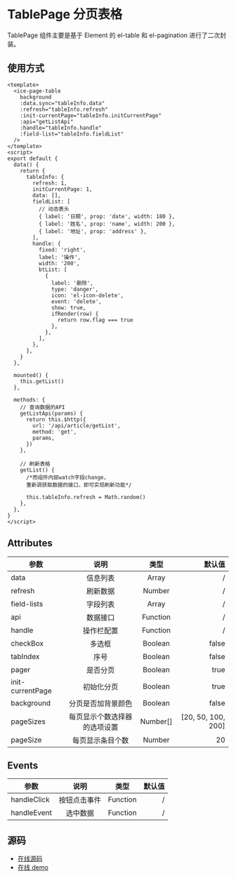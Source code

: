 # TablePage 分页表格

TablePage 组件主要是基于 Element 的 el-table 和 el-pagination 进行了二次封装。

## 使用方式

```vue
<template>
  <ice-page-table
    background
    :data.sync="tableInfo.data"
    :refresh="tableInfo.refresh"
    :init-currentPage="tableInfo.initCurrentPage"
    :api="getListApi"
    :handle="tableInfo.handle"
    :field-list="tableInfo.fieldList"
  />
</template>
<script>
export default {
  data() {
    return {
      tableInfo: {
        refresh: 1,
        initCurrentPage: 1,
        data: [],
        fieldList: [
          // 动态表头
          { label: '日期', prop: 'date', width: 180 },
          { label: '姓名', prop: 'name', width: 200 },
          { label: '地址', prop: 'address' },
        ],
        handle: {
          fixed: 'right',
          label: '操作',
          width: '200',
          btList: [
            {
              label: '删除',
              type: 'danger',
              icon: 'el-icon-delete',
              event: 'delete',
              show: true,
              ifRender(row) {
                return row.flag === true
              },
            },
          ],
        },
      },
    }
  },

  mounted() {
    this.getList()
  },

  methods: {
    // 查询数据的API
    getListApi(params) {
      return this.$http({
        url: '/api/article/getList',
        method: 'get',
        params,
      })
    },

    // 刷新表格
    getList() {
      /*而组件内部watch字段change，
      重新调获取数据的接口，即可实现刷新功能*/

      this.tableInfo.refresh = Math.random()
    },
  },
}
</script>
```

<test-abc/>

## Attributes

| 参数             |             说明             |   类型   |             默认值 |
| ---------------- | :--------------------------: | :------: | -----------------: |
| data             |           信息列表           |  Array   |                  / |
| refresh          |           刷新数据           |  Number  |                  / |
| field-lists      |           字段列表           |  Array   |                  / |
| api              |           数据接口           | Function |                  / |
| handle           |          操作栏配置          | Function |                  / |
| checkBox         |            多选框            | Boolean  |              false |
| tabIndex         |             序号             | Boolean  |              false |
| pager            |           是否分页           | Boolean  |               true |
| init-currentPage |          初始化分页          | Boolean  |               true |
| background       |      分页是否加背景颜色      | Boolean  |              false |
| pageSizes        | 每页显示个数选择器的选项设置 | Number[] | [20, 50, 100, 200] |
| pageSize         |       每页显示条目个数       |  Number  |                 20 |

## Events

| 参数        |     说明     |   类型   | 默认值 |
| ----------- | :----------: | :------: | -----: |
| handleClick | 按钮点击事件 | Function |      / |
| handleEvent |   选中数据   | Function |      / |

## 源码

- [在线源码](https://github.com/utryfe/icefox/blob/master/lib/components/TablePage/TablePage.vue)
- [在线 demo](http://www.star2018.com/table)
